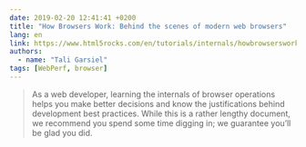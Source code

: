```yaml
---
date: 2019-02-20 12:41:41 +0200
title: "How Browsers Work: Behind the scenes of modern web browsers"
lang: en
link: https://www.html5rocks.com/en/tutorials/internals/howbrowserswork/
authors:
  - name: "Tali Garsiel"
tags: [WebPerf, browser]
---
```


> As a web developer, learning the internals of browser operations helps you make better decisions and know the justifications behind development best practices. While this is a rather lengthy document, we recommend you spend some time digging in; we guarantee you’ll be glad you did.
